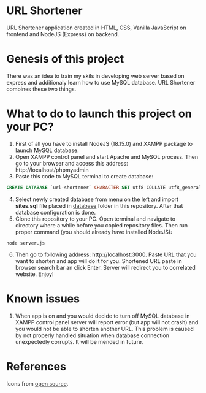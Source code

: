 # URL Shortener

URL Shortener application created in HTML, CSS, Vanilla JavaScript on frontend and NodeJS (Express) on backend.

# Genesis of this project

There was an idea to train my skils in developing web server based on express and additionaly learn how to use MySQL database.
URL Shortener combines these two things.

# What to do to launch this project on your PC?

1. First of all you have to install NodeJS (18.15.0) and XAMPP package to launch MySQL database.
2. Open XAMPP control panel and start Apache and MySQL process. Then go to your browser and access this address: http://localhost/phpmyadmin
3. Paste this code to MySQL terminal to create database:

```SQL
CREATE DATABASE `url-shortener` CHARACTER SET utf8 COLLATE utf8_general_ci;
```

4. Select newly created database from menu on the left and import <b>sites.sql</b> file placed in [database](https://github.com/DominikKoniarz/URL-Shortener/tree/main/database) folder in this repository. After that database configuration is done.
5. Clone this repository to your PC. Open terminal and navigate to directory where a while before you copied repository files. Then run proper command (you should already have installed NodeJS):

```
node server.js
```

6. Then go to following address: http://localhost:3000. Paste URL that you want to shorten and app will do it for you. Shortened URL paste in browser search bar an click Enter. Server will redirect you to correlated website. Enjoy!

# Known issues

1. When app is on and you would decide to turn off MySQL database in XAMPP control panel server will report error (but app will not crash) and you would not be able to shorten another URL. This problem is caused by not properly handled situation when database connection unexpectedly corrupts. It will be mended in future.

# References

Icons from [open source](https://ionic.io/ionicons).
